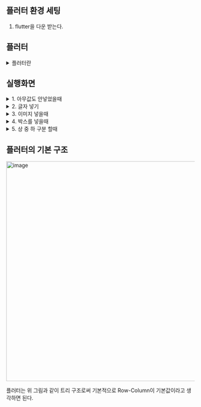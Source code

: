 ## 플러터 환경 세팅

1. flutter을 다운 받는다.


## 플러터

<details>

<summary>플러터란</summary>

플러터란? 다트라는 프로그래밍 언어를 사용하여 앱을 만들 수 있게 해주는 프레임워크이다.

플러터의 장점:
            
            ios와 안드로이드 둘다 적용할 수 있는 장점이 있다.
            구글의 강력한 지원과 거대한 커뮤니티도 있어 문제에 대한 해결택도 빨리 찾아낼 수 있다.
            다른 앱 개발 도구보다 앱을 더 빠르게 만들 수 있도록 설계되어 있다.
            가장 큰 장점은 크로스 플랫폼을 지원한다. 플러터 코드를 쓰면 ios,안드로이드 윈도우 앱 등 앱을 동시에 만들 수 있다.
            코드를 변경하면 바뀐 UI를 실시간으로 확인할 수 있는 핫 리로드 기능이 있어 생산성을 향상시킨다.
            UI컴포넌트가 풍부하여 개발자는 아름다운 UI를 짧은 시간내에 만들 수 있다.
            처리가 무겁지만 화면이 매끄럽고 쾌적하게 움직인다.

            
단점:
    
    macOS컴퓨터를 사용해야 한다.
    메모리는 16GB이상이여야 한다.

분류 방법: 

1. 화면 레이아웃을 구성하기 위해 화면에 표시되는 위젯(텍스트)
2. 화면 레이아웃을 구성하지만 자신은 화면에 표시되지 않는 위젯(센터, 컬럼)
3. 버튼과 같이 모양 이외의 기능을 갖고 있는 위젯

어떤 동작을 시키기 위한 위젝도 있다 이러한 위젯이 화면 레이아웃을 구성하기 위한 위젯과 다른 점은 다트로 코드 로직을 쓸 수 있다는 점이다.

    기본 구성: 위젯(materrialApp, Cupertino)
        기본 분위기(안드로이드계열)   아이폰의 분위기(아이폰 계열)
    위젯의 4가지 유형: 글자, 아이콘, 이미지, 박스
    화면 레아이웃 설정: Scaffold(상중하로 나누어 주는 기본 위젯), 위젯 배치
</details>

## 실행화면

<details>
<summary>1. 아무값도 안넣었을때 </summary>
![image](https://github.com/user-attachments/assets/f09e8799-f22f-49c8-a448-1416d4e3366b)

</details>

<details>

<summary>2. 글자 넣기</summary>

![image](https://github.com/user-attachments/assets/2aaf215a-c700-4262-94c9-e52b314bba1a)

</details>


<details>

<summary>3. 이미지 넣을때</summary>

pubspec.yaml 안에 


        flutter:
            assets:
                - assets/

넣기

![image](https://github.com/user-attachments/assets/848c2a45-963d-472a-8eb2-caaf1bb07e70)

</details>


<details>

<summary>4. 박스를 넣을때 </summary>

![image](https://github.com/user-attachments/assets/a99573b9-a40e-4c63-bca3-f06a06fcf463)

</details>

<details>

<summary>5. 상 중 하 구분 할때 </summary>

![image](https://github.com/user-attachments/assets/afc94bb5-17a8-4348-9505-66057cda0f81)

</details>

## 플러터의 기본 구조 

<img width="716" height="586" alt="image" src="https://github.com/user-attachments/assets/4f4717dc-8012-4c00-b8ca-5a8e91d95bde" />

플러터는 위 그림과 같이 트리 구조로써 기본적으로 Row-Column이 기본값이라고 생각하면 된다.



